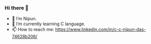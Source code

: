 ### Hi there 👋
- 🔭 I’m Nipun.
- 🌱 I’m currently learning C language.
- 📫 How to reach me: https://www.linkedin.com/in/c-c-nipun-das-74628b206/
                      
     
                      


